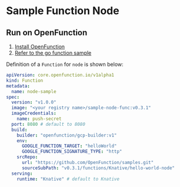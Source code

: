 # Sample Function Node

## Run on OpenFunction

1. [Install OpenFunction](https://github.com/OpenFunction/OpenFunction#quickstart)
2. [Refer to the go function sample](../hello-world-go/README.md)

Definition of a ```Function``` for ```node``` is shown below:

```yaml
apiVersion: core.openfunction.io/v1alpha1
kind: Function
metadata:
  name: node-sample
spec:
  version: "v1.0.0"
  image: "<your registry name>/sample-node-func:v0.3.1"
  imageCredentials:
    name: push-secret
  port: 8080 # default to 8080
  build:
    builder: "openfunction/gcp-builder:v1"
    env:
      GOOGLE_FUNCTION_TARGET: "helloWorld"
      GOOGLE_FUNCTION_SIGNATURE_TYPE: "http"
    srcRepo:
      url: "https://github.com/OpenFunction/samples.git"
      sourceSubPath: "v0.3.1/functions/Knative/hello-world-node"
  serving:
    runtime: "Knative" # default to Knative
```
